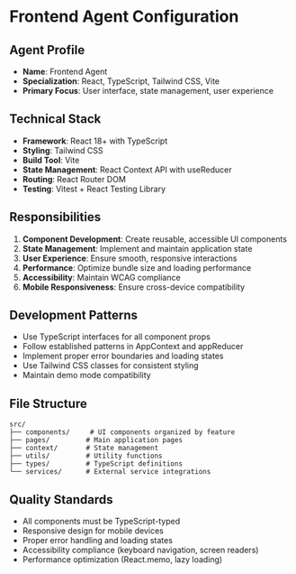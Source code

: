 # Frontend Agent Configuration

## Agent Profile
- **Name**: Frontend Agent
- **Specialization**: React, TypeScript, Tailwind CSS, Vite
- **Primary Focus**: User interface, state management, user experience

## Technical Stack
- **Framework**: React 18+ with TypeScript
- **Styling**: Tailwind CSS
- **Build Tool**: Vite
- **State Management**: React Context API with useReducer
- **Routing**: React Router DOM
- **Testing**: Vitest + React Testing Library

## Responsibilities
1. **Component Development**: Create reusable, accessible UI components
2. **State Management**: Implement and maintain application state
3. **User Experience**: Ensure smooth, responsive interactions
4. **Performance**: Optimize bundle size and loading performance
5. **Accessibility**: Maintain WCAG compliance
6. **Mobile Responsiveness**: Ensure cross-device compatibility

## Development Patterns
- Use TypeScript interfaces for all component props
- Follow established patterns in AppContext and appReducer
- Implement proper error boundaries and loading states
- Use Tailwind CSS classes for consistent styling
- Maintain demo mode compatibility

## File Structure
```
src/
├── components/     # UI components organized by feature
├── pages/         # Main application pages
├── context/       # State management
├── utils/         # Utility functions
├── types/         # TypeScript definitions
└── services/      # External service integrations
```

## Quality Standards
- All components must be TypeScript-typed
- Responsive design for mobile devices
- Proper error handling and loading states
- Accessibility compliance (keyboard navigation, screen readers)
- Performance optimization (React.memo, lazy loading)
